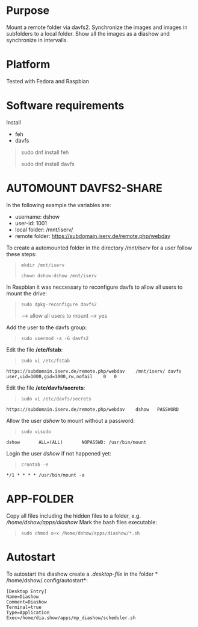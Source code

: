 Purpose
=======
Mount a remote folder via davfs2.
Synchronize the images and images in subfolders to a local folder.
Show all the images as a diashow and synchronize in intervalls.

Platform
========

Tested with Fedora and Raspbian

Software requirements
=====================
Install 
- feh 
- davfs

> sudo dnf install feh
>
> sudo dnf install davfs 


AUTOMOUNT DAVFS2-SHARE
======================
In the following example the variables are:
- username: dshow
- user-id: 1001
- local folder: /mnt/iserv/
- remote folder: https://subdomain.iserv.de/remote.php/webdav
  
To create a automounted folder in the directory */mnt/iserv* for a user follow these steps:
> `mkdir /mnt/iserv`
>
> `chown dshow:dshow /mnt/iserv`

In Raspbian it was neccessary to reconfigure davfs to allow all users to mount the drive:
> `sudo dpkg-reconfigure davfs2`
>
> --> allow all users to mount --> yes

Add the user to the davfs group:
> `sudo usermod -a -G davfs2` 

Edit the file **/etc/fstab**:
> `sudo vi /etc/fstab`

	https://subdomain.iserv.de/remote.php/webdav	/mnt/iserv/	davfs	user,uid=1000,gid=1000,rw,nofail	0	0

Edit the file **/etc/davfs/secrets**:
> `sudo vi /etc/davfs/secrets`

	https://subdomain.iserv.de/remote.php/webdav	dshow	PASSWORD

Allow the user *dshow* to mount without a password:
> `sudo visudo`

	dshow       ALL=(ALL)       NOPASSWD: /usr/bin/mount

Login the user *dshow* if not happened yet:	
> `crontab -e`

	*/1 * * * * /usr/bin/mount -a

 
APP-FOLDER
==========
Copy all files including the hidden files to a folder, e.g. */home/dshow/apps/diashow*
Mark the bash files executable:
> `sudo chmod o+x /home/dshow/apps/diashow/*.sh`


Autostart
=========
To autostart the diashow create a *.desktop-file* in the folder * /home/dshow/.config/autostart*:

	[Desktop Entry]
	Name=Diashow
	Comment=Diashow
	Terminal=true
	Type=Application
	Exec=/home/dia.show/apps/mp_diashow/scheduler.sh
